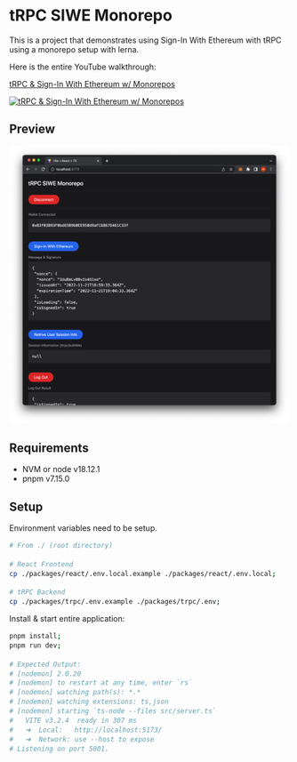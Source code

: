 # tRPC SIWE Monorepo

This is a project that demonstrates using Sign-In With Ethereum with tRPC using a monorepo setup with lerna.

Here is the entire YouTube walkthrough:

[tRPC & Sign-In With Ethereum w/ Monorepos](https://img.youtube.com/vi/P9BAMyCT7TU/0.jpg)

<a href="https://www.youtube.com/watch?v=P9BAMyCT7TU">

![[tRPC & Sign-In With Ethereum w/ Monorepos](https://www.youtube.com/watch?v=P9BAMyCT7TU)](https://img.youtube.com/vi/P9BAMyCT7TU/0.jpg)

</a>



## Preview

![tRPC SIWE App Preview](README/app.png)

## Requirements

- NVM or node v18.12.1
- pnpm v7.15.0

## Setup

Environment variables need to be setup.

```bash
# From ./ (root directory)

# React Frontend
cp ./packages/react/.env.local.example ./packages/react/.env.local;

# tRPC Backend
cp ./packages/trpc/.env.example ./packages/trpc/.env;
```

Install & start entire application:

```bash
pnpm install;
pnpm run dev;

# Expected Output:
# [nodemon] 2.0.20
# [nodemon] to restart at any time, enter `rs`
# [nodemon] watching path(s): *.*
# [nodemon] watching extensions: ts,json
# [nodemon] starting `ts-node --files src/server.ts`
#   VITE v3.2.4  ready in 307 ms
#   ➜  Local:   http://localhost:5173/
#   ➜  Network: use --host to expose
# Listening on port 5001.
```

